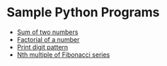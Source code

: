 # Sample Python Programs 

- [Sum of two numbers](/questions/sum_of_two_numbers.md)
- [Factorial of a number](/questions/Factorial_of_a_number.md)
- [Print digit pattern](/questions/Print_digit_pattern.md)
- [Nth multiple of Fibonacci series](/questions/Nth_multiple_of_Fibonacci_Series.md)